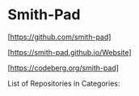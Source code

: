 # Smith-Pad




[https://github.com/smith-pad]

[https://smith-pad.github.io/Website]

[https://codeberg.org/smith-pad]


List of Repositories in Categories:
